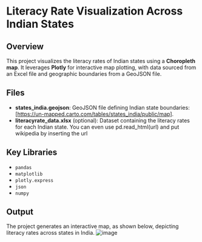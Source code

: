 # Literacy Rate Visualization Across Indian States
## Overview
This project visualizes the literacy rates of Indian states using a **Choropleth map**. It leverages **Plotly** for interactive map plotting, with data sourced from an Excel file and geographic boundaries from a GeoJSON file.

## Files
- **states_india.geojson**: GeoJSON file defining Indian state boundaries:[https://un-mapped.carto.com/tables/states_india/public/map].
- **literacyrate_data.xlsx** (optional): Dataset containing the literacy rates for each Indian state. You can even use pd.read_html(url) and put wikipedia  by inserting the url

## Key Libraries
- `pandas`
- `matplotlib`
- `plotly.express`
- `json`
- `numpy`
 
## Output
The project generates an interactive map, as shown below, depicting literacy rates across states in India.
![image](https://github.com/user-attachments/assets/d93417be-51be-46bb-afef-846d650311f9)




